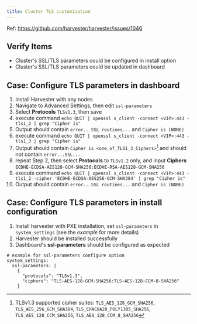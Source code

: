 ```yaml
---
title: Cluster TLS customization
---
```

Ref: https://github.com/harvester/harvester/issues/1046

## Verify Items
  - Cluster's SSL/TLS parameters could be configured in install option
  - Cluster's SSL/TLS parameters could be updated in dashboard


## Case: Configure TLS parameters in dashboard
1. Install Harvester with any nodes
2. Navigate to Advanced Settings, then edit `ssl-parameters`
3. Select **Protocols** `TLSv1.3`, then save
4. execute command `echo QUIT | openssl s_client -connect <VIP>:443 -tls1_2 | grep "Cipher is"`
5. Output should contain `error...SSL routines...` and `Cipher is (NONE)`
6. execute command `echo QUIT | openssl s_client -connect <VIP>:443 -tls1_3 | grep "Cipher is"`
7. Output should contain `Cipher is <one_of_TLS1_3_Ciphers>`[^1] and should not contain `error...SSL...`
8. repeat Step 2, then select **Protocols** to `TLSv1.2` only, and input **Ciphers** `ECDHE-ECDSA-AES128-GCM-SHA256:ECDHE-RSA-AES128-GCM-SHA256`
9. execute command `echo QUIT | openssl s_client -connect <VIP>:443 -tls1_2 -cipher 'ECDHE-ECDSA-AES256-GCM-SHA384' | grep "Cipher is"`
10. Output should contain `error...SSL routines...` and `Cipher is (NONE)`

[^1]: TLSv1.3 supported cipher suites: `TLS_AES_128_GCM_SHA256`, `TLS_AES_256_GCM_SHA384`, `TLS_CHACHA20_POLY1305_SHA256`, `TLS_AES_128_CCM_SHA256`, `TLS_AES_128_CCM_8_SHA256`


## Case: Configure TLS parameters in install configuration
1. Install harvester with PXE installation, set `ssl-parameters` in `system_settings` (see the _example_ for more details)
2. Harvester should be installed successfully
3. Dashboard's **ssl-parameters** should be configured as expected

```
# example for ssl-parameters configure option
system_settings:
  ssl-parameters: |
    {
      "protocols": "TLSv1.3",
      "ciphers": "TLS-AES-128-GCM-SHA256:TLS-AES-128-CCM-8-SHA256"
    }
```
